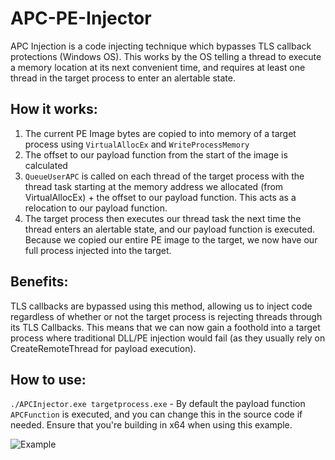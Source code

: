 # APC-PE-Injector
APC Injection is a code injecting technique which bypasses TLS callback protections (Windows OS). This works by the OS telling a thread to execute a memory location at its next convenient time, and requires at least one thread in the target process to enter an alertable state.

## How it works:
1. The current PE Image bytes are copied to into memory of a target process using `VirtualAllocEx` and `WriteProcessMemory`
2. The offset to our payload function from the start of the image is calculated
3. `QueueUserAPC` is called on each thread of the target process with the thread task starting at the memory address we allocated (from VirtualAllocEx) + the offset to our payload function. This acts as a relocation to our payload function.
4. The target process then executes our thread task the next time the thread enters an alertable state, and our payload function is executed. Because we copied our entire PE image to the target, we now have our full process injected into the target.

## Benefits:
TLS callbacks are bypassed using this method, allowing us to inject code regardless of whether or not the target process is rejecting threads through its TLS Callbacks. This means that we can now gain a foothold into a target process where traditional DLL/PE injection would fail (as they usually rely on CreateRemoteThread for payload execution).

## How to use:
`./APCInjector.exe targetprocess.exe` - By default the payload function `APCFunction` is executed, and you can change this in the source code if needed. Ensure that you're building in x64 when using this example.

![Example](https://github.com/AlSch092/APC-PE-Injector/assets/94417808/9bc1d6dc-5a79-4a81-83e8-52f429852209)
